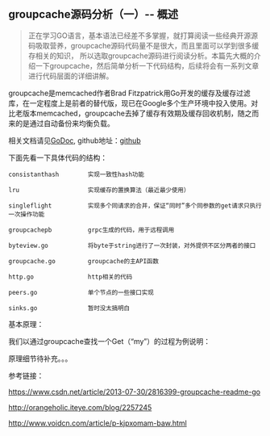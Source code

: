 ## groupcache源码分析（一）-- 概述
> 正在学习GO语言，基本语法已经差不多掌握，就打算阅读一些经典开源源码吸取营养，groupcache源码代码量不是很大，而且里面可以学到很多缓存相关的知识， 所以选取groupcache源码进行阅读分析。本篇先大概的介绍一下groupcache，然后简单分析一下代码结构，后续将会有一系列文章进行代码层面的详细讲解。

groupcache是memcached作者Brad Fitzpatrick用Go开发的缓存及缓存过滤库，在一定程度上是前者的替代版，现已在Google多个生产环境中投入使用。对比老版本memcached，groupcache去掉了缓存有效期及缓存回收机制，随之而来的是通过自动备份来均衡负载。

相关文档请见[GoDoc](https://godoc.org/github.com/golang/groupcache), github地址：[github](https://github.com/golang/groupcache)

下面先看一下具体代码的结构：

```
consistanthash        实现一致性hash功能

lru                   实现缓存的置换算法（最近最少使用）

singleflight          实现多个同请求的合并，保证“同时”多个同参数的get请求只执行一次操作功能

groupcachepb          grpc生成的代码，用于远程调用

byteview.go           将byte于string进行了一次封装，对外提供不区分两者的接口

groupcache.go         groupcache的主API函数

http.go               http相关的代码

peers.go              单个节点的一些接口实现

sinks.go              暂时没太搞明白

```
基本原理：



我们以通过groupcache查找一个Get（“my”）的过程为例说明：

原理细节待补充。。。


参考链接：

<https://www.csdn.net/article/2013-07-30/2816399-groupcache-readme-go>

<http://orangeholic.iteye.com/blog/2257245>

<http://www.voidcn.com/article/p-kjpxomam-baw.html>
